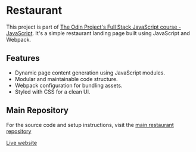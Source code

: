 # Restaurant
This project is part of [The Odin Project's Full Stack JavaScript course - JavaScript](https://www.theodinproject.com/paths/full-stack-javascript/courses/javascript). It's a simple restaurant landing page built using JavaScript and Webpack.

## Features
- Dynamic page content generation using JavaScript modules.
- Modular and maintainable code structure.
- Webpack configuration for bundling assets.
- Styled with CSS for a clean UI.

## Main Repository
For the source code and setup instructions, visit the [main restaurant repository](https://github.com/AdjeteySowah/restaurant-page/tree/main)

[Live website](https://adjeteysowah.github.io/restaurant-page/)